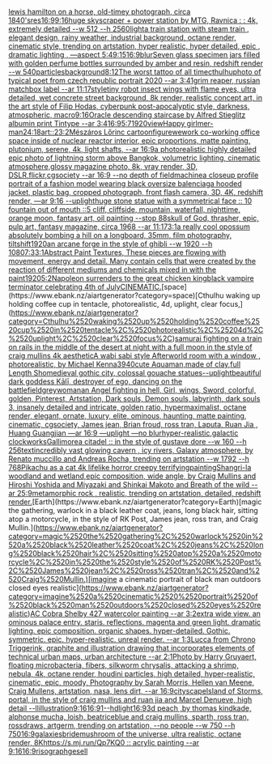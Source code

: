 [lewis hamilton on a horse, old-timey photograph, circa 1840's](https://www.ebank.nz/aiartgenerator?category=lewis%2520hamilton%2520on%2520a%2520horse%2C%2520old-timey%2520photograph%2C%2520circa%25201840%27s)[res](https://www.ebank.nz/aiartgenerator?category=res)[16:9](https://www.ebank.nz/aiartgenerator?category=16%3A9)[9:16](https://www.ebank.nz/aiartgenerator?category=9%3A16)[huge skyscraper + power station by MTG, Ravnica : : 4k, extremely detailed --w 512 --h 2560](https://www.ebank.nz/aiartgenerator?category=huge%2520skyscraper%2520%2B%2520power%2520station%2520by%2520MTG%2C%2520Ravnica%2520%3A%2520%3A%25204k%2C%2520extremely%2520detailed%2520--w%2520512%2520--h%25202560)[light](https://www.ebank.nz/aiartgenerator?category=light)[a train station with steam train , elegant design, rainy weather, industrial background, octane render, cinematic style, trending on artstation, hyper realistic, hyper detailed, epic , dramatic lighting , —aspect 5:4](https://www.ebank.nz/aiartgenerator?category=a%2520train%2520station%2520with%2520steam%2520train%2520%2C%2520elegant%2520design%2C%2520rainy%2520weather%2C%2520industrial%2520background%2C%2520octane%2520render%2C%2520cinematic%2520style%2C%2520trending%2520on%2520artstation%2C%2520hyper%2520realistic%2C%2520hyper%2520detailed%2C%2520epic%2520%2C%2520dramatic%2520lighting%2520%2C%2520%E2%80%94aspect%25205%3A4)[9:15](https://www.ebank.nz/aiartgenerator?category=9%3A15)[16:9](https://www.ebank.nz/aiartgenerator?category=16%3A9)[blur](https://www.ebank.nz/aiartgenerator?category=blur)[Seven glass specimen jars filled with golden perfume bottles surrounded by amber and resin, redshift render --w 540](https://www.ebank.nz/aiartgenerator?category=Seven%2520glass%2520specimen%2520jars%2520filled%2520with%2520golden%2520perfume%2520bottles%2520surrounded%2520by%2520amber%2520and%2520resin%2C%2520redshift%2520render%2520--w%2520540)[particles](https://www.ebank.nz/aiartgenerator?category=particles)[background](https://www.ebank.nz/aiartgenerator?category=background)[8:12](https://www.ebank.nz/aiartgenerator?category=8%3A12)[The worst tattoo of all time](https://www.ebank.nz/aiartgenerator?category=The%2520worst%2520tattoo%2520of%2520all%2520time)[cthulhu](https://www.ebank.nz/aiartgenerator?category=cthulhu)[photo of typical poet from czech republic portrait 2020 --ar 3:4](https://www.ebank.nz/aiartgenerator?category=photo%2520of%2520typical%2520poet%2520from%2520czech%2520republic%2520portrait%25202020%2520--ar%25203%3A4)[1](https://www.ebank.nz/aiartgenerator?category=1)[grim reaper, russian matchbox label --ar 11:17](https://www.ebank.nz/aiartgenerator?category=grim%2520reaper%2C%2520russian%2520matchbox%2520label%2520--ar%252011%3A17)[style](https://www.ebank.nz/aiartgenerator?category=style)[tiny robot insect wings with flame eyes, ultra detailed, wet concrete street background, 8k render, realistic concept art, in the art style of Filip Hodas, cyberpunk post-apocalyptic style, darkness, atmospheric, macro](https://www.ebank.nz/aiartgenerator?category=tiny%2520robot%2520insect%2520wings%2520with%2520flame%2520eyes%2C%2520ultra%2520detailed%2C%2520wet%2520concrete%2520street%2520background%2C%25208k%2520render%2C%2520realistic%2520concept%2520art%2C%2520in%2520the%2520art%2520style%2520of%2520Filip%2520Hodas%2C%2520cyberpunk%2520post-apocalyptic%2520style%2C%2520darkness%2C%2520atmospheric%2C%2520macro)[9:16](https://www.ebank.nz/aiartgenerator?category=9%3A16)[Oracle descending staircase by Alfred Stieglitz albumin print Tintype --ar 3:4](https://www.ebank.nz/aiartgenerator?category=Oracle%2520descending%2520staircase%2520by%2520Alfred%2520Stieglitz%2520albumin%2520print%2520Tintype%2520--ar%25203%3A4)[16:9](https://www.ebank.nz/aiartgenerator?category=16%3A9)[5:7](https://www.ebank.nz/aiartgenerator?category=5%3A7)[1920](https://www.ebank.nz/aiartgenerator?category=1920)[view](https://www.ebank.nz/aiartgenerator?category=view)[Happy girl](https://www.ebank.nz/aiartgenerator?category=Happy%2520girl)[mer-man](https://www.ebank.nz/aiartgenerator?category=mer-man)[24:18](https://www.ebank.nz/aiartgenerator?category=24%3A18)[art::2](https://www.ebank.nz/aiartgenerator?category=art%3A%3A2)[3:2](https://www.ebank.nz/aiartgenerator?category=3%3A2)[Mészáros Lőrinc cartoon](https://www.ebank.nz/aiartgenerator?category=M%C3%A9sz%C3%A1ros%2520L%C5%91rinc%2520cartoon)[figure](https://www.ebank.nz/aiartgenerator?category=figure)[wework co-working office space inside of nuclear reactor interior, epic proportions, matte painting, plutonium, serene, 4k, light shafts, --ar 16:9](https://www.ebank.nz/aiartgenerator?category=wework%2520co-working%2520office%2520space%2520inside%2520of%2520nuclear%2520reactor%2520interior%2C%2520epic%2520proportions%2C%2520matte%2520painting%2C%2520plutonium%2C%2520serene%2C%25204k%2C%2520light%2520shafts%2C%2520--ar%252016%3A9)[a photorealistic highly detailed epic photo of lightning storm above Bangkok, volumetric lighting, cinematic atmosphere,glossy magazine photo, 8k, vray render, 3D, DSLR,flickr,cgsociety --ar 16:9 --no depth of field](https://www.ebank.nz/aiartgenerator?category=a%2520photorealistic%2520highly%2520detailed%2520epic%2520photo%2520of%2520lightning%2520storm%2520above%2520Bangkok%2C%2520volumetric%2520lighting%2C%2520cinematic%2520atmosphere%2Cglossy%2520magazine%2520photo%2C%25208k%2C%2520vray%2520render%2C%25203D%2C%2520DSLR%2Cflickr%2Ccgsociety%2520--ar%252016%3A9%2520--no%2520depth%2520of%2520field)[machine](https://www.ebank.nz/aiartgenerator?category=machine)[a closeup profile portrait of a fashion model wearing black oversize balenciaga hooded jacket, plastic bag, cropped photograph, front flash camera, 3D, 4K, redshift render, —ar 9:16 --uplight](https://www.ebank.nz/aiartgenerator?category=a%2520closeup%2520profile%2520portrait%2520of%2520a%2520fashion%2520model%2520wearing%2520black%2520oversize%2520balenciaga%2520hooded%2520jacket%2C%2520plastic%2520bag%2C%2520cropped%2520photograph%2C%2520front%2520flash%2520camera%2C%25203D%2C%25204K%2C%2520redshift%2520render%2C%2520%E2%80%94ar%25209%3A16%2520--uplight)[huge stone statue with a symmetrical face :: 10 fountain out of mouth ::5 cliff, cliffside, mountain, waterfall, nighttime, orange moon, fantasy art, oil painting --stop 88](https://www.ebank.nz/aiartgenerator?category=huge%2520stone%2520statue%2520with%2520a%2520symmetrical%2520face%2520%3A%3A%252010%2520fountain%2520out%2520of%2520mouth%2520%3A%3A5%2520cliff%2C%2520cliffside%2C%2520mountain%2C%2520waterfall%2C%2520nighttime%2C%2520orange%2520moon%2C%2520fantasy%2520art%2C%2520oil%2520painting%2520--stop%252088)[skull of God, thrasher, epic, pulp art, fantasy magazine, circa 1968 --ar 11:17](https://www.ebank.nz/aiartgenerator?category=skull%2520of%2520God%2C%2520thrasher%2C%2520epic%2C%2520pulp%2520art%2C%2520fantasy%2520magazine%2C%2520circa%25201968%2520--ar%252011%3A17)[3:1](https://www.ebank.nz/aiartgenerator?category=3%3A1)[a really cool opossum absolutely bombing a hill on a longboard, 35mm, film photography, tiltshift](https://www.ebank.nz/aiartgenerator?category=a%2520really%2520cool%2520opossum%2520absolutely%2520bombing%2520a%2520hill%2520on%2520a%2520longboard%2C%252035mm%2C%2520film%2520photography%2C%2520tiltshift)[1920](https://www.ebank.nz/aiartgenerator?category=1920)[an arcane forge in the style of ghibli --w 1920 --h 1080](https://www.ebank.nz/aiartgenerator?category=an%2520arcane%2520forge%2520in%2520the%2520style%2520of%2520ghibli%2520--w%25201920%2520--h%25201080)[7:3](https://www.ebank.nz/aiartgenerator?category=7%3A3)[3:1](https://www.ebank.nz/aiartgenerator?category=3%3A1)[Abstract Paint Textures, These pieces are flowing with movement, energy and detail. Many contain cells that were created by the reaction of different mediums and chemicals mixed in with the paint](https://www.ebank.nz/aiartgenerator?category=Abstract%2520Paint%2520Textures%2C%2520These%2520pieces%2520are%2520flowing%2520with%2520movement%2C%2520energy%2520and%2520detail.%2520Many%2520contain%2520cells%2520that%2520were%2520created%2520by%2520the%2520reaction%2520of%2520different%2520mediums%2520and%2520chemicals%2520mixed%2520in%2520with%2520the%2520paint)[1920](https://www.ebank.nz/aiartgenerator?category=1920)[5:2](https://www.ebank.nz/aiartgenerator?category=5%3A2)[Napoleon surrenders to the great chicken king](https://www.ebank.nz/aiartgenerator?category=Napoleon%2520surrenders%2520to%2520the%2520great%2520chicken%2520king)[black vampire terminator celebrating 4th of July](https://www.ebank.nz/aiartgenerator?category=black%2520vampire%2520terminator%2520celebrating%25204th%2520of%2520July)[CINEMATIC.](https://www.ebank.nz/aiartgenerator?category=CINEMATIC.)[space](https://www.ebank.nz/aiartgenerator?category=space)[Cthulhu waking up holding coffee cup in tentacle, photorealistic, 4d, uplight, clear focus,](https://www.ebank.nz/aiartgenerator?category=Cthulhu%2520waking%2520up%2520holding%2520coffee%2520cup%2520in%2520tentacle%2C%2520photorealistic%2C%25204d%2C%2520uplight%2C%2520clear%2520focus%2C)[samurai fighting on a train on rails in the middle of the desert at night with a full moon in the style of craig mullins 4k aesthetic](https://www.ebank.nz/aiartgenerator?category=samurai%2520fighting%2520on%2520a%2520train%2520on%2520rails%2520in%2520the%2520middle%2520of%2520the%2520desert%2520at%2520night%2520with%2520a%2520full%2520moon%2520in%2520the%2520style%2520of%2520craig%2520mullins%25204k%2520aesthetic)[A wabi sabi style Afterworld room with a window , photorealistic,  by Michael Kenna](https://www.ebank.nz/aiartgenerator?category=A%2520wabi%2520sabi%2520style%2520Afterworld%2520room%2520with%2520a%2520window%2520%2C%2520photorealistic%2C%2520%2520by%2520Michael%2520Kenna)[3940](https://www.ebank.nz/aiartgenerator?category=3940)[cute Aquaman,made of clay,full Length Sho](https://www.ebank.nz/aiartgenerator?category=cute%2520Aquaman%2Cmade%2520of%2520clay%2Cfull%2520Length%2520Sho)[medieval gothic city, colossal gouache statues](https://www.ebank.nz/aiartgenerator?category=medieval%2520gothic%2520city%2C%2520colossal%2520gouache%2520statues)[--uplight](https://www.ebank.nz/aiartgenerator?category=--uplight)[beautiful dark goddess Kālī, destroyer of ego, dancing on the battlefield](https://www.ebank.nz/aiartgenerator?category=beautiful%2520dark%2520goddess%2520K%C4%81l%C4%AB%2C%2520destroyer%2520of%2520ego%2C%2520dancing%2520on%2520the%2520battlefield)[grey](https://www.ebank.nz/aiartgenerator?category=grey)[woman](https://www.ebank.nz/aiartgenerator?category=woman)[an Angel fighting in hell, Girl, wings, Sword, colorful, golden, Pinterest, Artstation, Dark souls, Demon souls, labyrinth, dark souls 3, insanely detailed and intricate, golden ratio, hypermaximalist, octane render, elegant, ornate, luxury, elite, ominous, haunting, matte painting, cinematic, cgsociety, James jean, Brian froud, ross tran, Laputa, Ruan Jia , Huang Guangjian —ar 16:9 —uplight —no blur](https://www.ebank.nz/aiartgenerator?category=an%2520Angel%2520fighting%2520in%2520hell%2C%2520Girl%2C%2520wings%2C%2520Sword%2C%2520colorful%2C%2520golden%2C%2520Pinterest%2C%2520Artstation%2C%2520Dark%2520souls%2C%2520Demon%2520souls%2C%2520labyrinth%2C%2520dark%2520souls%25203%2C%2520insanely%2520detailed%2520and%2520intricate%2C%2520golden%2520ratio%2C%2520hypermaximalist%2C%2520octane%2520render%2C%2520elegant%2C%2520ornate%2C%2520luxury%2C%2520elite%2C%2520ominous%2C%2520haunting%2C%2520matte%2520painting%2C%2520cinematic%2C%2520cgsociety%2C%2520James%2520jean%2C%2520Brian%2520froud%2C%2520ross%2520tran%2C%2520Laputa%2C%2520Ruan%2520Jia%2520%2C%2520Huang%2520Guangjian%2520%E2%80%94ar%252016%3A9%2520%E2%80%94uplight%2520%E2%80%94no%2520blur)[hyper-realistic,](https://www.ebank.nz/aiartgenerator?category=hyper-realistic%2C)[galactic clockworks](https://www.ebank.nz/aiartgenerator?category=galactic%2520clockworks)[Gallimore](https://www.ebank.nz/aiartgenerator?category=Gallimore)[a citadel :: in the style of gustave dore --w 160 --h 256](https://www.ebank.nz/aiartgenerator?category=a%2520citadel%2520%3A%3A%2520in%2520the%2520style%2520of%2520gustave%2520dore%2520--w%2520160%2520--h%2520256)[text](https://www.ebank.nz/aiartgenerator?category=text)[incredibly vast glowing cavern , icy rivers, Galaxy atmosphere, by Renato muccillo and Andreas Rocha, trending on artstation  --w 1792 --h 768](https://www.ebank.nz/aiartgenerator?category=incredibly%2520vast%2520glowing%2520cavern%2520%2C%2520icy%2520rivers%2C%2520Galaxy%2520atmosphere%2C%2520by%2520Renato%2520muccillo%2520and%2520Andreas%2520Rocha%2C%2520trending%2520on%2520artstation%2520%2520--w%25201792%2520--h%2520768)[Pikachu as a cat 4k lifelike horror creepy terrifying](https://www.ebank.nz/aiartgenerator?category=Pikachu%2520as%2520a%2520cat%25204k%2520lifelike%2520horror%2520creepy%2520terrifying)[painting](https://www.ebank.nz/aiartgenerator?category=painting)[Shangri-la woodland and wetland,epic composition, wide angle, by Craig Mullins and Hiroshi Yoshida and Miyazaki and Shinkai Makoto and Breath of the wild --ar 25:9](https://www.ebank.nz/aiartgenerator?category=Shangri-la%2520woodland%2520and%2520wetland%2Cepic%2520composition%2C%2520wide%2520angle%2C%2520by%2520Craig%2520Mullins%2520and%2520Hiroshi%2520Yoshida%2520and%2520Miyazaki%2520and%2520Shinkai%2520Makoto%2520and%2520Breath%2520of%2520the%2520wild%2520--ar%252025%3A9)[metamorphic rock , realistic, trending on artstation, detailed, redshift render.](https://www.ebank.nz/aiartgenerator?category=metamorphic%2520rock%2520%2C%2520realistic%2C%2520trending%2520on%2520artstation%2C%2520detailed%2C%2520redshift%2520render.)[Earth](https://www.ebank.nz/aiartgenerator?category=Earth)[magic the gathering, warlock in a black leather coat, jeans, long black hair, sitting atop a motorcycle, in the style of RK Post, James jean, ross tran, and Craig Mullin.](https://www.ebank.nz/aiartgenerator?category=magic%2520the%2520gathering%2C%2520warlock%2520in%2520a%2520black%2520leather%2520coat%2C%2520jeans%2C%2520long%2520black%2520hair%2C%2520sitting%2520atop%2520a%2520motorcycle%2C%2520in%2520the%2520style%2520of%2520RK%2520Post%2C%2520James%2520jean%2C%2520ross%2520tran%2C%2520and%2520Craig%2520Mullin.)[imagine a cinematic  portrait of black man outdoors closed eyes realistic](https://www.ebank.nz/aiartgenerator?category=imagine%2520a%2520cinematic%2520%2520portrait%2520of%2520black%2520man%2520outdoors%2520closed%2520eyes%2520realistic)[AC Cobra Shelby 427 watercolor painting --ar 3:2](https://www.ebank.nz/aiartgenerator?category=AC%2520Cobra%2520Shelby%2520427%2520watercolor%2520painting%2520--ar%25203%3A2)[extra wide view. an ominous palace entry. staris. reflections. magenta and green light. dramatic lighting. epic composition. organic shapes. hyper-detailed. Gothic. symmetric. epic. hyper-realistic. unreal render. --ar 1:3](https://www.ebank.nz/aiartgenerator?category=extra%2520wide%2520view.%2520an%2520ominous%2520palace%2520entry.%2520staris.%2520reflections.%2520magenta%2520and%2520green%2520light.%2520dramatic%2520lighting.%2520epic%2520composition.%2520organic%2520shapes.%2520hyper-detailed.%2520Gothic.%2520symmetric.%2520epic.%2520hyper-realistic.%2520unreal%2520render.%2520--ar%25201%3A3)[Lucca from Chrono Trigger](https://www.ebank.nz/aiartgenerator?category=Lucca%2520from%2520Chrono%2520Trigger)[ink, graphite and illustration drawing that incorporates elements of technical urban maps, urban architecture --ar 2:1](https://www.ebank.nz/aiartgenerator?category=ink%2C%2520graphite%2520and%2520illustration%2520drawing%2520that%2520incorporates%2520elements%2520of%2520technical%2520urban%2520maps%2C%2520urban%2520architecture%2520--ar%25202%3A1)[Photo by Harry Gruyaert, floating microbacteria, fibers, silkworm chrysalis, attacking a shrimp, nebula, 4k, octane render, houdini particles, high detailed, hyper-realistic, cinematic, epic, moody, Photography by Sarah Morris, Hellen van Meene, Craig Mullens, artstation, nasa, lens dirt, --ar 16:9](https://www.ebank.nz/aiartgenerator?category=Photo%2520by%2520Harry%2520Gruyaert%2C%2520floating%2520microbacteria%2C%2520fibers%2C%2520silkworm%2520chrysalis%2C%2520attacking%2520a%2520shrimp%2C%2520nebula%2C%25204k%2C%2520octane%2520render%2C%2520houdini%2520particles%2C%2520high%2520detailed%2C%2520hyper-realistic%2C%2520cinematic%2C%2520epic%2C%2520moody%2C%2520Photography%2520by%2520Sarah%2520Morris%2C%2520Hellen%2520van%2520Meene%2C%2520Craig%2520Mullens%2C%2520artstation%2C%2520nasa%2C%2520lens%2520dirt%2C%2520--ar%252016%3A9)[cityscape](https://www.ebank.nz/aiartgenerator?category=cityscape)[Island of Storms, portal, in the style of craig mullins and ruan jia and Marcel Denueve, high detail --ll](https://www.ebank.nz/aiartgenerator?category=Island%2520of%2520Storms%2C%2520portal%2C%2520in%2520the%2520style%2520of%2520craig%2520mullins%2520and%2520ruan%2520jia%2520and%2520Marcel%2520Denueve%2C%2520high%2520detail%2520--ll)[illustration](https://www.ebank.nz/aiartgenerator?category=illustration)[9:16](https://www.ebank.nz/aiartgenerator?category=9%3A16)[16:9](https://www.ebank.nz/aiartgenerator?category=16%3A9)[1](https://www.ebank.nz/aiartgenerator?category=1)[--hd](https://www.ebank.nz/aiartgenerator?category=--hd)[light](https://www.ebank.nz/aiartgenerator?category=light)[16:9](https://www.ebank.nz/aiartgenerator?category=16%3A9)[3d peach ,by thomas kindkade, alphonse mucha, loish, beatriceblue and craig mullins, sparth, ross tran, rossdraws, artgerm, trending on artstation, --no people --w 750 --h 750](https://www.ebank.nz/aiartgenerator?category=3d%2520peach%2520%2Cby%2520thomas%2520kindkade%2C%2520alphonse%2520mucha%2C%2520loish%2C%2520beatriceblue%2520and%2520craig%2520mullins%2C%2520sparth%2C%2520ross%2520tran%2C%2520rossdraws%2C%2520artgerm%2C%2520trending%2520on%2520artstation%2C%2520--no%2520people%2520--w%2520750%2520--h%2520750)[16:9](https://www.ebank.nz/aiartgenerator?category=16%3A9)[galaxies](https://www.ebank.nz/aiartgenerator?category=galaxies)[bride](https://www.ebank.nz/aiartgenerator?category=bride)[mushroom of the universe, ultra realistic, octane render, 8K](https://www.ebank.nz/aiartgenerator?category=mushroom%2520of%2520the%2520universe%2C%2520ultra%2520realistic%2C%2520octane%2520render%2C%25208K)[https://s.mj.run/Qp7KQ0  :: acrylic painting --ar 9:16](https://www.ebank.nz/aiartgenerator?category=https%3A//s.mj.run/Qp7KQ0%2520%2520%3A%3A%2520acrylic%2520painting%2520--ar%25209%3A16)[16:9](https://www.ebank.nz/aiartgenerator?category=16%3A9)[risograph](https://www.ebank.nz/aiartgenerator?category=risograph)[gesell](https://www.ebank.nz/aiartgenerator?category=gesell)